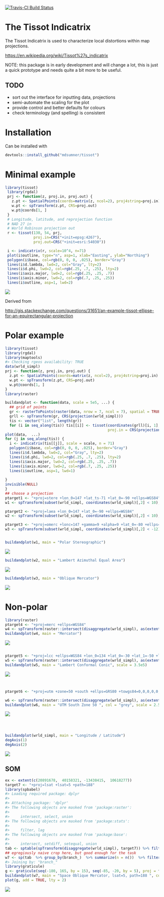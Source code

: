 [![Travis-CI Build Status](https://travis-ci.org/mdsumner/tissot.svg?branch=master)](https://travis-ci.org/mdsumner/tissot)

<!-- README.md is generated from README.Rmd. Please edit that file -->
The Tissot Indicatrix
=====================

The Tissot Indicatrix is used to characterize local distortions within map projections.

<https://en.wikipedia.org/wiki/Tissot%27s_indicatrix>

NOTE: this package is in early development and will change a lot, this is just a quick prototype and needs quite a bit more to be useful.

TODO
----

-   sort out the interface for inputting data, projections
-   semi-automate the scaling for the plot
-   provide control and better defaults for colours
-   check terminology (and spelling) is consistent

Installation
============

Can be installed with

``` r
devtools::install_github("mdsumner/tissot")
```

Minimal example
===============

``` r
library(tissot)
 library(rgdal)
 prj <- function(z, proj.in, proj.out) {
   z.pt <- SpatialPoints(coords=matrix(z, ncol=2), proj4string=proj.in)
   w.pt <- spTransform(z.pt, CRS=proj.out)
   w.pt@coords[1, ]
 }
 # Longitude, latitude, and reprojection function
 # NAD 27 in
 # World Robinson projection out
 r <- tissot(130, 54, prj,
             proj.in=CRS("+init=epsg:4267"),
             proj.out=CRS("+init=esri:54030"))

 i <- indicatrix(r, scale=10^4, n=71)
 plot(i$outline, type="n", asp=1, xlab="Easting", ylab="Northing")
 polygon(i$base, col=rgb(0, 0, 0, .025), border="Gray")
 lines(i$d.lambda, lwd=2, col="Gray", lty=2)
 lines(i$d.phi, lwd=2, col=rgb(.25, .7, .25), lty=2)
 lines(i$axis.major, lwd=2, col=rgb(.25, .25, .7))
 lines(i$axis.minor, lwd=2, col=rgb(.7, .25, .25))
 lines(i$outline, asp=1, lwd=2)
```

![](readmefigs/README-unnamed-chunk-3-1.png)

Derived from

<http://gis.stackexchange.com/questions/31651/an-example-tissot-ellipse-for-an-equirectangular-projection>

Polar example
=============

``` r
library(tissot)
library(rgdal)
library(maptools)
#> Checking rgeos availability: TRUE
data(wrld_simpl)
prj <- function(z, proj.in, proj.out) {
  z.pt <- SpatialPoints(coords=matrix(z, ncol=2), proj4string=proj.in)
  w.pt <- spTransform(z.pt, CRS=proj.out)
  w.pt@coords[1, ]
}
library(raster)

buildandplot <- function(data, scale = 5e5, ...) {
  ## grid of points
  gr <- rasterToPoints(raster(data, nrow = 7, ncol = 7), spatial = TRUE)
  grll <- spTransform(gr, CRS(projection(wrld_simpl)))
  tis <- vector("list", length(gr))
  for (i in seq_along(tis)) tis[[i]] <- tissot(coordinates(grll)[i, 1], coordinates(grll)[i, 2], prj,  
                                               proj.in = CRS(projection(wrld_simpl)), proj.out = projection(data))
plot(data,  ...)
for (j in seq_along(tis)) {
  i <- indicatrix(tis[[j]], scale = scale, n = 71)
  polygon(i$base, col=rgb(0, 0, 0, .025), border="Gray")
  lines(i$d.lambda, lwd=2, col="Gray", lty=2)
  lines(i$d.phi, lwd=2, col=rgb(.25, .7, .25), lty=2)
  lines(i$axis.major, lwd=2, col=rgb(.25, .25, .7))
  lines(i$axis.minor, lwd=2, col=rgb(.7, .25, .25))
  lines(i$outline, asp=1, lwd=1)
  
}
invisible(NULL)
}
## choose a projection
ptarget1 <- "+proj=stere +lon_0=147 +lat_ts-71 +lat_0=-90 +ellps=WGS84"
w1 <- spTransform(subset(wrld_simpl, coordinates(wrld_simpl)[,2] < 10), CRS(ptarget1))

ptarget2 <- "+proj=laea +lon_0=147 +lat_0=-90 +ellps=WGS84"
w2 <- spTransform(subset(wrld_simpl, coordinates(wrld_simpl)[,2] < 10), CRS(ptarget2))

ptarget3 <- "+proj=omerc +lonc=147 +gamma=9 +alpha=9 +lat_0=-80 +ellps=WGS84"
w3 <- spTransform(subset(wrld_simpl, coordinates(wrld_simpl)[,2] < -12), CRS(ptarget3), scale = 3e5)


buildandplot(w1, main = "Polar Stereographic")
```

![](readmefigs/README-unnamed-chunk-4-1.png)

``` r
buildandplot(w2, main = "Lambert Azimuthal Equal Area")
```

![](readmefigs/README-unnamed-chunk-4-2.png)

``` r
buildandplot(w3, main = "Oblique Mercator")
```

![](readmefigs/README-unnamed-chunk-4-3.png)

Non-polar
=========

``` r
library(raster)
ptarget4 <- "+proj=merc +ellps=WGS84"
w4 <- spTransform(raster::intersect(disaggregate(wrld_simpl), as(extent(-180, 180, -85, 90), "SpatialPolygons")), ptarget4)
buildandplot(w4, main = "Mercator")
```

![](readmefigs/README-unnamed-chunk-5-1.png)

``` r

ptarget5 <- "+proj=lcc +ellps=WGS84 +lon_0=134 +lat_0=-30 +lat_1=-50 +lat_2=-20"
w5 <- spTransform(raster::intersect(disaggregate(wrld_simpl), as(extent(80, 180, -65, -10), "SpatialPolygons")), ptarget5)
buildandplot(w5, main = "Lambert Conformal Conic", scale = 3.5e5)
```

![](readmefigs/README-unnamed-chunk-5-2.png)

``` r


ptarget6 <- "+proj=utm +zone=50 +south +ellps=GRS80 +towgs84=0,0,0,0,0,0,0 +units=m +no_defs "

w6 <- spTransform(raster::intersect(disaggregate(wrld_simpl), as(extent(80, 160, -65, -10), "SpatialPolygons")), ptarget6)
buildandplot(w6, main = "UTM South Zone 50 ", col = "grey", scale = 2.5e5)
```

![](readmefigs/README-unnamed-chunk-5-3.png)

``` r



buildandplot(wrld_simpl, main = "Longitude / Latitude")
degAxis(1)
degAxis(2)
```

![](readmefigs/README-unnamed-chunk-5-4.png)

SOM
---

``` r
ex <- extent(c(20891678,  40158321, -13438415,  10618277))
target7 <- "+proj=lsat +lsat=5 +path=188"
library(spbabel)
#> Loading required package: dplyr
#> 
#> Attaching package: 'dplyr'
#> The following objects are masked from 'package:raster':
#> 
#>     intersect, select, union
#> The following objects are masked from 'package:stats':
#> 
#>     filter, lag
#> The following objects are masked from 'package:base':
#> 
#>     intersect, setdiff, setequal, union
tab <- sptable(spTransform(disaggregate(wrld_simpl), target7)) %>% filter(x_ >= xmin(ex), x_ <= xmax(ex), y_ >= ymin(ex), y_ <= ymax(ex))
## egregiously naive crop here, but good enough for the task
w7 <- sp(tab  %>% group_by(branch_)  %>% summarize(n = n())  %>% filter(n > 2) %>% inner_join(tab), crs = target7)
#> Joining by: "branch_"
library(graticule)
g <- graticule(seq(-180, 165, by = 15), seq(-85, -20, by = 5), proj = target7, xlim = c(-180, 180), ylim = c(-85, -5))
buildandplot(w7, main = "Space Oblique Mercator, lsat=5, path=188 ", col = "grey", scale = 2.5e5)
plot(g, add = TRUE, lty = 2)
```

![](readmefigs/README-unnamed-chunk-6-1.png)
